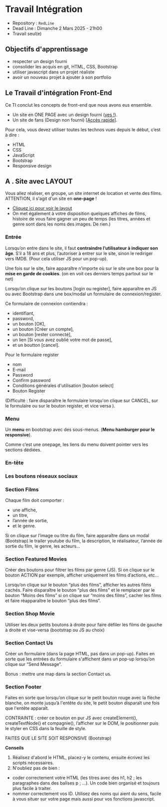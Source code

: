 # Travail Intégration

- Repository : `RedLine`
- Dead Line : Dimanche 2 Mars 2025 - 21h00
- Travail seul(e)

## Objectifs d'apprentissage

- respecter un design fourni
- consolider les acquis en git, HTML, CSS, Bootstrap
- utiliser javascript dans un projet réaliste
- avoir un nouveau projet à ajouter à son portfolio

## Le Travail d'intégration Front-End

Ce TI conclut les concepts de front-end que nous avons eus ensemble.

- Un site en ONE PAGE avec un design fourni ([yes !](layout-one-page.jpg)).
- Un site de fans (Design non fourni) [[Accès rapide]](#b-site-de-fans).

Pour cela, vous devez utiliser toutes les technos vues depuis le début, c’est à dire :

- HTML
- CSS
- JavaScript
- Bootstrap
- Responsive design

## A . Site avec LAYOUT

Vous allez réaliser, en groupe, un site internet de location et vente des films. ATTENTION, il s'agit d'un site en **one-page** !

- [Cliquez ici pour voir le layout](layout-one-v2.jpg)
- On met également à votre disposition quelques affiches de films, histoire de vous faire gagner un peu de temps (les titres, années et genre sont dans les noms des images. De rien.)

### Entrée

Lorsqu’on entre dans le site, il faut **contraindre l’utilisateur à indiquer son âge**.
S’il a 18 ans et plus, l’autoriser à entrer sur le site, sinon le rediriger vers IMDB. (Pour cela utiliser JS pour un pop-up).

Une fois sur le site, faire apparaître n’importe où sur le site une box pour la **mise en garde de cookies**. (on en voit ces derniers temps partout sur le net)

Lorsqu’on clique sur les boutons [login ou register], faire apparaître en JS ou avec Bootstrap dans une box/modal un formulaire de connexion/register.

Ce formulaire de connexion contiendra :

- identifiant,
- password,
- un bouton [OK],
- un bouton [Créer un compte],
- un bouton [rester connecté],
- un lien [Si vous avez oublié votre mot de passe],
- et un boutton [cancel].

Pour le formulaire register

- nom
- E-mail
- Password
- Confirm password
- Conditions générales d'utilisation [bouton select]
- Bouton Register

(Difficulté : faire disparaître le formulaire lorsqu'on clique sur CANCEL, sur le formulaire ou sur le bouton register, et vice versa ).

### Menu

Un **menu** en bootstrap avec des sous-menus. (**Menu hamburger pour le responsive**).

Comme c’est une onepage, les liens du menu doivent pointer vers les sections dédiées.

### En-tête
<!-- 
Le **jumbotron** de l'entête doit faire 100% de la largeur de l'écran dans lequel il y a un slide (Cf layout). Faire fonctionner le **slide** en CSS ou en JS ou jQuery) -->

### Les boutons réseaux sociaux
<!-- 
Les **boutons de réseaux sociaux** sont en position fixe. Si on clique sur un bouton, il doit s’allonger avec une animation (ici utilisez juste du CSS). -->

### Section Films

Chaque film doit comporter :

- une affiche,
- un titre,
- l’année de sortie,
- et le genre.

Si on clique sur l’image ou titre du film, faire apparaître dans un modal (Bootstrap) le trailer youtube du film, la description, le réalisateur, l’année de sortie du film, le genre, les acteurs…

### Section Featured Movies

Créer des boutons pour filtrer les films par genre (JS).
Si on clique sur le bouton ACTION par exemple, afficher uniquement les films d’actions, etc...

Lorsqu’on clique sur le bouton “plus des films”, afficher les autres films cachés. Faire disparaître le bouton “plus des films” et le remplacer par le bouton “Moins des films” si on clique sur “moins des films”, cacher les films et faire réapparaître le bouton “plus des films“.

### Section Shop Movie

Utiliser les deux petits boutons à droite pour faire défiler les films de gauche à droite et vise-versa (bootstrap ou JS au choix)

### Section Contact Us

Créer un formulaire (dans la page HTML, pas dans un pop-up). Faites en sorte que les entrées du formulaire s'affichent dans un pop-up lorsqu’on clique sur “Send Message”.

Bonus : mettre une map dans la section Contact us.

### Section Footer

Faites en sorte que lorsqu’on clique sur le petit bouton rouge avec la flèche blanche, on monte jusqu’à l'entête du site, le petit bouton disparaît une fois que l'entête apparaît.

CONTRAINTE : créer ce bouton en pur JS avec createElement(), createTextNode() et compagnie(), l’afficher sur le DOM, le positionner puis le styler en CSS dans la feuille de style.

FAITES QUE LE SITE SOIT RESPONSIVE (Bootstrap)

**Conseils**

1. Réalisez d'abord le HTML, placez-y le contenu, ensuite écrivez les scripts nécessaires.
2. N'oubliez pas de bien :

- coder correctement votre HTML (les titres avec des h1, h2 ; les paragraphes dans des balises p ; ...). Un code bien organisé et toujours plus facile à traiter.
- nommer correctement vos ID. Utilisez des noms qui aient du sens, facile à vous situer sur votre page mais aussi pour vos fonctions javascript.
